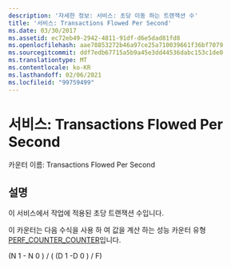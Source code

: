 ```yaml
---
description: '자세한 정보: 서비스: 초당 이동 하는 트랜잭션 수'
title: '서비스: Transactions Flowed Per Second'
ms.date: 03/30/2017
ms.assetid: ec72eb49-2942-4811-91df-d6e5dad81fd8
ms.openlocfilehash: aae78853272b46a97ce25a710039661f36bf7079
ms.sourcegitcommit: ddf7edb67715a5b9a45e3dd44536dabc153c1de0
ms.translationtype: MT
ms.contentlocale: ko-KR
ms.lasthandoff: 02/06/2021
ms.locfileid: "99759499"
---
```

# <a name="service-transactions-flowed-per-second"></a>서비스: Transactions Flowed Per Second

카운터 이름: Transactions Flowed Per Second  
  
## <a name="description"></a>설명  

 이 서비스에서 작업에 적용된 초당 트랜잭션 수입니다.  
  
 이 카운터는 다음 수식을 사용 하 여 값을 계산 하는 성능 카운터 유형 [PERF_COUNTER_COUNTER](/previous-versions/windows/it-pro/windows-server-2003/cc740048(v=ws.10))입니다.  
  
 (N 1 - N 0 ) / ( (D 1 -D 0 ) / F)
